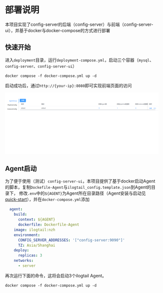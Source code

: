 # 部署说明

本项目实现了config-server的后端（config-server）与前端（config-server-ui），并基于docker与docker-compose的方式进行部署

## 快速开始

进入`deployment`目录，运行`deployment-compose.yml`，启动三个容器（`mysql`、`config-server`、`config-server-ui`）

```shell
docker compose -f docker-compose.yml up -d
```

启动成功后，通过`http://{your-ip}:8080`即可实现前端页面的访问

![config-server-ui](../ui/public/config-server-ui.png)

## Agent启动

为了便于使用（测试）`config-server-ui`，本项目提供了基于docker启动Agent的脚本，复制`Dockefile-Agent`与`ilogtail_config.template.json`到Agent的目录下，
修改`.env`中的`${AGENT}`为Agent所在目录路径（Agent安装与启动见[quick-start](https://github.com/alibaba/ilogtail/blob/main/docs/cn/installation/quick-start.md)），并在`docker-compose.yml`添加
```yml
  agent:
    build:
      context: ${AGENT}
      dockerfile: Dockerfile-Agent
    image: ilogtail:nzh
    environment:
      CONFIG_SERVER_ADDRESSES: '["config-server:9090"]'
      TZ: Asia/Shanghai
    deploy:
      replicas: 3
    networks:
      - server
```

再次运行下面的命令，这将会启动3个ilogtail Agent。

```shell
docker compose -f docker-compose.yml up -d
```

